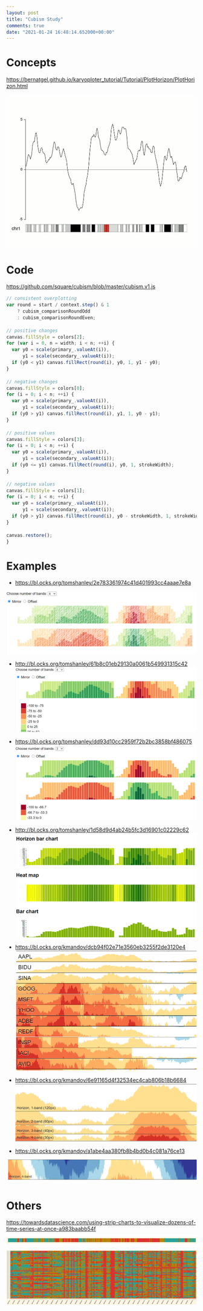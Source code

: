 ```yaml
---
layout: post
title: "Cubism Study"
comments: true
date: "2021-01-24 16:48:14.652000+00:00"
---
```


# Concepts

https://bernatgel.github.io/karyoploter_tutorial/Tutorial/PlotHorizon/PlotHorizon.html

![](/assets/files/Sf8kW-XxU_0_horizon.animation.optimized.gif)

# Code

https://github.com/square/cubism/blob/master/cubism.v1.js
```javascript
// consistent overplotting
var round = start / context.step() & 1
    ? cubism_comparisonRoundOdd
    : cubism_comparisonRoundEven;

// positive changes
canvas.fillStyle = colors[2];
for (var i = 0, n = width; i < n; ++i) {
  var y0 = scale(primary_.valueAt(i)),
      y1 = scale(secondary_.valueAt(i));
  if (y0 < y1) canvas.fillRect(round(i), y0, 1, y1 - y0);
}

// negative changes
canvas.fillStyle = colors[0];
for (i = 0; i < n; ++i) {
  var y0 = scale(primary_.valueAt(i)),
      y1 = scale(secondary_.valueAt(i));
  if (y0 > y1) canvas.fillRect(round(i), y1, 1, y0 - y1);
}

// positive values
canvas.fillStyle = colors[3];
for (i = 0; i < n; ++i) {
  var y0 = scale(primary_.valueAt(i)),
      y1 = scale(secondary_.valueAt(i));
  if (y0 <= y1) canvas.fillRect(round(i), y0, 1, strokeWidth);
}

// negative values
canvas.fillStyle = colors[1];
for (i = 0; i < n; ++i) {
  var y0 = scale(primary_.valueAt(i)),
      y1 = scale(secondary_.valueAt(i));
  if (y0 > y1) canvas.fillRect(round(i), y0 - strokeWidth, 1, strokeWidth);
}

canvas.restore();
}
```

# Examples

* https://bl.ocks.org/tomshanley/2e783361974c41d401993cc4aaae7e8a

![](/assets/img/Sf8kW-XxU_db2367f053a26db52e88432dd2634416.png)

* http://bl.ocks.org/tomshanley/61b8c01eb29130a0061b549931315c42
![](/assets/img/Sf8kW-XxU_e3ac2b47e97684f830b76fe7b4c8da15.png)

* https://bl.ocks.org/tomshanley/dd93d10cc2959f72b2bc3858bf486075
![](/assets/img/Sf8kW-XxU_60c216367adad635644984e353aff743.png)

* http://bl.ocks.org/tomshanley/1d58d9d4ab24b5fc3d16901c02229c62
![](/assets/img/Sf8kW-XxU_8fded50f59fae431e952c06b43aa62d2.png)


* https://bl.ocks.org/kmandov/dcb94f02e71e3560eb3255f2de3120e4
![](/assets/img/Sf8kW-XxU_f17740b708931018c877c80fc42a037c.png)

* https://bl.ocks.org/kmandov/6e91165d4f32534ec4cab806b18b6684
![](/assets/img/Sf8kW-XxU_3ff927b713b93321f4ccd7dfcc447ee0.png)


* https://bl.ocks.org/kmandov/a1abe4aa380fb8b4bd0b4c081a76ce13

![](/assets/img/Sf8kW-XxU_edc4b1c76fb1858e76aed3669544e8e0.png)

# Others

https://towardsdatascience.com/using-strip-charts-to-visualize-dozens-of-time-series-at-once-a983baabb54f

![](/assets/img/Sf8kW-XxU_a43b7fa80c8302e48579845d6af18f75.png)

![](/assets/img/Sf8kW-XxU_9cf077cab21a407ecfc62f8f68e8343d.png)


